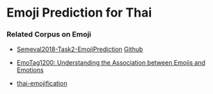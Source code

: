 # Emoji Prediction for Thai


### Related Corpus on Emoji
* [Semeval2018-Task2-EmojiPrediction](https://aclanthology.org/S18-1003/) [Github](https://github.com/fvancesco/Semeval2018-Task2-Emoji-Detection)

* [EmoTag1200: Understanding the Association between Emojis and Emotions](https://aclanthology.org/2020.emnlp-main.720/)

* [thai-emojification](https://github.com/kobkrit/thai-emojification)